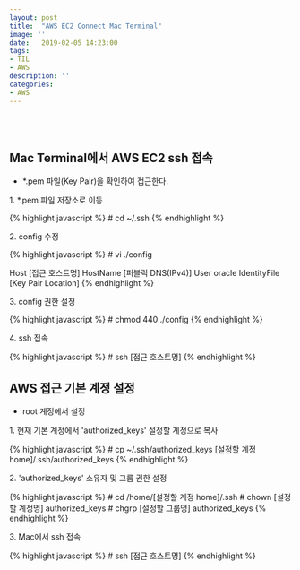 ```yaml
---
layout: post
title:  "AWS EC2 Connect Mac Terminal"
image: ''
date:   2019-02-05 14:23:00
tags:
- TIL
- AWS
description: ''
categories:
- AWS
---
```


<br/>
<br/>

## Mac Terminal에서 AWS EC2 ssh 접속
- *.pem 파일(Key Pair)을 확인하여 접근한다.

<p>1. *.pem 파일 저장소로 이동</p>
{% highlight javascript %}
# cd ~/.ssh
{% endhighlight %}

<p>2. config 수정</p>
{% highlight javascript %}
# vi ./config

Host [접근 호스트명]
    HostName [퍼블릭 DNS(IPv4)]
    User oracle
    IdentityFile [Key Pair Location]
{% endhighlight %}

<p>3. config 권한 설정</p>
{% highlight javascript %}
# chmod 440 ./config
{% endhighlight %}

<p>4. ssh 접속</p>
{% highlight javascript %}
# ssh [접근 호스트명]
{% endhighlight %}


## AWS 접근 기본 계정 설정
- root 계정에서 설정

<p>1. 현재 기본 계정에서 'authorized_keys' 설정할 계정으로 복사</p>
{% highlight javascript %}
# cp ~/.ssh/authorized_keys [설정할 계정 home]/.ssh/authorized_keys
{% endhighlight %}

<p>2. 'authorized_keys' 소유자 및 그룹 권한 설정</p>
{% highlight javascript %}
# cd /home/[설정할 계정 home]/.ssh
# chown [설정할 계정명] authorized_keys
# chgrp [설정할 그룹명] authorized_keys
{% endhighlight %}

<p>3. Mac에서 ssh 접속</p>
{% highlight javascript %}
# ssh [접근 호스트명]
{% endhighlight %}


